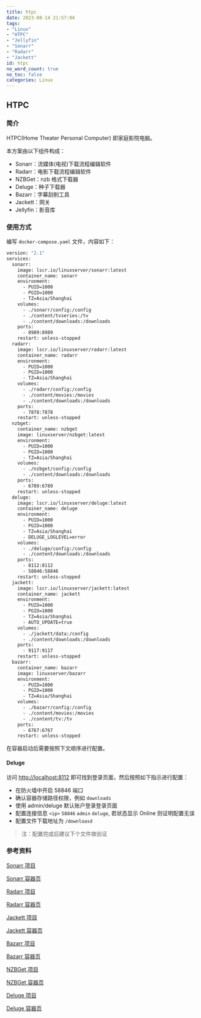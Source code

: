 ```yaml
---
title: htpc
date: 2023-08-14 21:57:04
tags:
- "Linux"
- "HTPC"
- "Jellyfin"
- "Sonarr"
- "Radarr"
- "Jackett"
id: htpc
no_word_count: true
no_toc: false
categories: Linux
---
```


## HTPC

### 简介

HTPC(Home Theater Personal Computer) 即家庭影院电脑。

本方案由以下组件构成：

- Sonarr：流媒体(电视)下载流程编辑软件
- Radarr：电影下载流程编辑软件
- NZBGet：nzb 格式下载器
- Deluge：种子下载器
- Bazarr：字幕刮削工具
- Jackett：网关
- Jellyfin：影音库

### 使用方式

编写 `docker-compose.yaml` 文件，内容如下：

```bash
version: "2.1"
services:
  sonarr:
    image: lscr.io/linuxserver/sonarr:latest
    container_name: sonarr
    environment:
      - PUID=1000
      - PGID=1000
      - TZ=Asia/Shanghai
    volumes:
      - ./sonarr/config:/config
      - ./content/tvseries:/tv
      - ./content/downloads:/downloads
    ports:
      - 8989:8989
    restart: unless-stopped
  radarr:
    image: lscr.io/linuxserver/radarr:latest
    container_name: radarr
    environment:
      - PUID=1000
      - PGID=1000
      - TZ=Asia/Shanghai
    volumes:
      - ./radarr/config:/config
      - ./content/movies:/movies
      - ./content/downloads:/downloads
    ports:
      - 7878:7878
    restart: unless-stopped
  nzbget:
    container_name: nzbget
    image: linuxserver/nzbget:latest
    environment:
      - PUID=1000
      - PGID=1000
      - TZ=Asia/Shanghai
    volumes:
      - ./nzbget/config:/config
      - ./content/downloads:/downloads
    ports:
      - 6789:6789
    restart: unless-stopped
  deluge:
    image: lscr.io/linuxserver/deluge:latest
    container_name: deluge
    environment:
      - PUID=1000
      - PGID=1000
      - TZ=Asia/Shanghai
      - DELUGE_LOGLEVEL=error
    volumes:
      - ./deluge/config:/config
      - ./content/downloads:/downloads
    ports:
      - 8112:8112
      - 58846:58846
    restart: unless-stopped
  jackett:
    image: lscr.io/linuxserver/jackett:latest
    container_name: jackett
    environment:
      - PUID=1000
      - PGID=1000
      - TZ=Asia/Shanghai
      - AUTO_UPDATE=true
    volumes:
      - ./jackett/data:/config
      - ./content/downloads:/downloads
    ports:
      - 9117:9117
    restart: unless-stopped
  bazarr:
    container_name: bazarr
    image: linuxserver/bazarr
    environment:
      - PUID=1000
      - PGID=1000
      - TZ=Asia/Shanghai
    volumes:
      - ./bazarr/config:/config
      - ./content/movies:/movies
      - ./content/tv:/tv
    ports:
      - 6767:6767
    restart: unless-stopped
```

在容器启动后需要按照下文顺序进行配置。

#### Deluge

访问 [http://localhost:8112](http://localhost:8112) 即可找到登录页面，然后按照如下指示进行配置：

- 在防火墙中开启 58846 端口
- 确认容器存储路径权限，例如 `downloads`
- 使用 admin/deluge 默认账户登录登录页面
- 配置连接信息 `<ip>` `58846` `admin` `deluge`, 若状态显示 Online 则证明配置无误 
- 配置文件下载地址为 `/downloasd`

> 注：配置完成后建议下个文件做验证

### 参考资料

[Sonarr 项目](https://github.com/Sonarr/Sonarr)

[Sonarr 容器页](https://hub.docker.com/r/linuxserver/sonarr)

[Radarr 项目](https://github.com/Radarr/Radarr)

[Radarr 容器页](https://hub.docker.com/r/linuxserver/radarr)

[Jackett 项目](https://github.com/Jackett/Jackett)

[Jackett 容器页](https://hub.docker.com/r/linuxserver/jackett)

[Bazarr 项目](https://github.com/morpheus65535/bazarr)

[Bazarr 容器页](https://hub.docker.com/r/linuxserver/bazarr)

[NZBGet 项目](https://github.com/nzbget/nzbget)

[NZBGet 容器页](https://hub.docker.com/r/linuxserver/nzbget)

[Deluge 项目](https://hub.docker.com/r/linuxserver/deluge)

[Deluge 容器页](https://hub.docker.com/r/linuxserver/deluge)
